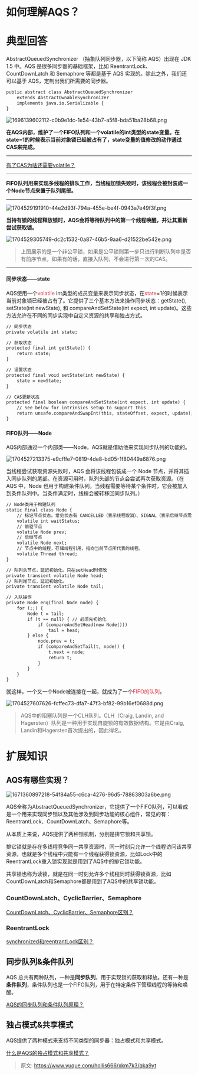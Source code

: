 # 如何理解AQS？

# 典型回答


AbstractQueuedSynchronizer （抽象队列同步器，以下简称 AQS）出现在 JDK 1.5 中。AQS 是很多同步器的基础框架，比如 ReentrantLock、CountDownLatch 和 Semaphore 等都是基于 AQS 实现的。除此之外，我们还可以基于 AQS，定制出我们所需要的同步器。



```latex
public abstract class AbstractQueuedSynchronizer
    extends AbstractOwnableSynchronizer
    implements java.io.Serializable {
}
```



![1696139602112-c0b9e1dc-1e54-43b7-a5f8-bda51ba28b68.png](./img/33M0ektlTh3zNmkZ/1696139602112-c0b9e1dc-1e54-43b7-a5f8-bda51ba28b68-510695.png)



**在AQS内部，维护了一个FIFO队列和一个volatile的int类型的state变量。在state=1的时候表示当前对象锁已经被占有了，state变量的值修改的动作通过CAS来完成。**

****

[有了CAS为啥还需要volatile？](https://www.yuque.com/hollis666/xkm7k3/brargpgpdizkgkog)

****

**FIFO队列用来实现多线程的排队工作，当线程加锁失败时，该线程会被封装成一个Node节点来置于队列尾部。**

****

![1704529191910-44e2d93f-794a-455e-be4f-0943a7e49f3f.png](./img/33M0ektlTh3zNmkZ/1704529191910-44e2d93f-794a-455e-be4f-0943a7e49f3f-238981.png)

**当持有锁的线程释放锁时，AQS会将等待队列中的第一个线程唤醒，并让其重新尝试获取锁。**

![1704529305749-dc2c1532-0a87-46b5-9aa6-d21522be542e.png](./img/33M0ektlTh3zNmkZ/1704529305749-dc2c1532-0a87-46b5-9aa6-d21522be542e-766983.png)

> 上图展示的是一个非公平锁，如果是公平锁则第一步只进行判断队列中是否有前序节点，如果有的话，直接入队列，不会进行第一次的CAS。
>

****

#### 同步状态——state


AQS使用一个<font style="color:#DF2A3F;">volatile</font> int类型的成员变量来表示同步状态，在<font style="color:#DF2A3F;">state</font>=1的时候表示当前对象锁已经被占有了。它提供了三个基本方法来操作同步状态：getState(), setState(int newState), 和 compareAndSetState(int expect, int update)。这些方法允许在不同的同步实现中自定义资源的共享和独占方式。



```latex
// 同步状态
private volatile int state;

// 获取状态
protected final int getState() {
    return state;
}

// 设置状态
protected final void setState(int newState) {
    state = newState;
}

// CAS更新状态
protected final boolean compareAndSetState(int expect, int update) {
    // See below for intrinsics setup to support this
    return unsafe.compareAndSwapInt(this, stateOffset, expect, update);
}
```



#### FIFO队列——Node


AQS内部通过一个内部类——Node，AQS就是借助他来实现同步队列的功能的。



![1704527213375-e9cfffe7-0819-4de8-bd05-1f80449a6876.png](./img/33M0ektlTh3zNmkZ/1704527213375-e9cfffe7-0819-4de8-bd05-1f80449a6876-258438.png)



当线程尝试获取资源失败时，AQS 会将该线程包装成一个 Node 节点，并将其插入同步队列的尾部。在资源可用时，队列头部的节点会尝试再次获取资源。（在 AQS 中，Node 也用于构建条件队列。当线程需要等待某个条件时，它会被加入到条件队列中。当条件满足时，线程会被转移回同步队列。）



```latex
// Node类用于构建队列
static final class Node {
    // 标记节点状态。常见状态有 CANCELLED（表示线程取消）、SIGNAL（表示后继节点需要运行）、CONDITION（表示节点在条件队列中）等。
    volatile int waitStatus;
    // 前驱节点
    volatile Node prev;
    // 后继节点
    volatile Node next;
    // 节点中的线程，存储线程引用，指向当前节点所代表的线程。
    volatile Thread thread;
}

// 队列头节点，延迟初始化。只在setHead时修改
private transient volatile Node head;
// 队列尾节点，延迟初始化。
private transient volatile Node tail;

// 入队操作
private Node enq(final Node node) {
    for (;;) {
        Node t = tail;
        if (t == null) { // 必须先初始化
            if (compareAndSetHead(new Node()))
                tail = head;
        } else {
            node.prev = t;
            if (compareAndSetTail(t, node)) {
                t.next = node;
                return t;
            }
        }
    }
}
```



就这样，一个又一个Node被连接在一起，就成为了一个<font style="color:#DF2A3F;">FIFO的队列</font>。



![1704527607626-fcffec73-dfa7-47f3-bf82-99b16ef0688d.png](./img/33M0ektlTh3zNmkZ/1704527607626-fcffec73-dfa7-47f3-bf82-99b16ef0688d-432814.png)



> AQS中的阻塞队列是一个CLH队列。CLH（Craig, Landin, and Hagersten）队列是一种用于实现自旋锁的有效数据结构。它是由Craig, Landin和Hagersten首次提出的，因此得名。
>



# 扩展知识
## AQS有哪些实现？


![1671360897218-54f84a55-c6ca-4276-96d5-78863803a6be.png](./img/33M0ektlTh3zNmkZ/1671360897218-54f84a55-c6ca-4276-96d5-78863803a6be-951410.png)



AQS全称为AbstractQueuedSynchronizer，它提供了一个FIFO队列，可以看成是一个用来实现同步锁以及其他涉及到同步功能的核心组件，常见的有：ReentrantLock、CountDownLatch、Semaphore等。



从本质上来说，AQS提供了两种锁机制，分别是排它锁和共享锁。



排它锁就是存在多线程竞争同一共享资源时，同一时刻只允许一个线程访问该共享资源，也就是多个线程中只能有一个线程获得锁资源，比如Lock中的ReentrantLock重入锁实现就是用到了AQS中的排它锁功能。



共享锁也称为读锁，就是在同一时刻允许多个线程同时获得锁资源，比如CountDownLatch和Semaphore都是用到了AQS中的共享锁功能。



### **<font style="color:rgb(38, 38, 38);">CountDownLatch、CyclicBarrier、Semaphore</font>**


[CountDownLatch、CyclicBarrier、Semaphore区别？](https://www.yuque.com/hollis666/xkm7k3/bkx0d6)

### ReentrantLock


[synchronized和reentrantLock区别？](https://www.yuque.com/hollis666/xkm7k3/bitupp)



## 同步队列&条件队列


AQS 总共有两种队列，一种是**同步队列**，用于实现锁的获取和释放。还有一种是**条件队列**，条件队列也是一个FIFO队列，用于在特定条件下管理线程的等待和唤醒。



[AQS的同步队列和条件队列原理？](https://www.yuque.com/hollis666/xkm7k3/xc3fs6mny7pgeh0p)

## 独占模式&共享模式


AQS提供了两种模式来支持不同类型的同步器：独占模式和共享模式。



[什么是AQS的独占模式和共享模式？](https://www.yuque.com/hollis666/xkm7k3/wk1gxv6xgqk0folv)



> 原文: <https://www.yuque.com/hollis666/xkm7k3/qka9yt>